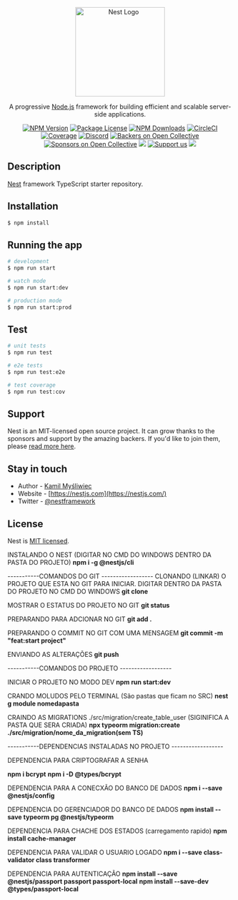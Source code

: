 <p align="center">
  <a href="http://nestjs.com/" target="blank"><img src="https://nestjs.com/img/logo-small.svg" width="200" alt="Nest Logo" /></a>
</p>

[circleci-image]: https://img.shields.io/circleci/build/github/nestjs/nest/master?token=abc123def456
[circleci-url]: https://circleci.com/gh/nestjs/nest

  <p align="center">A progressive <a href="http://nodejs.org" target="_blank">Node.js</a> framework for building efficient and scalable server-side applications.</p>
    <p align="center">
<a href="https://www.npmjs.com/~nestjscore" target="_blank"><img src="https://img.shields.io/npm/v/@nestjs/core.svg" alt="NPM Version" /></a>
<a href="https://www.npmjs.com/~nestjscore" target="_blank"><img src="https://img.shields.io/npm/l/@nestjs/core.svg" alt="Package License" /></a>
<a href="https://www.npmjs.com/~nestjscore" target="_blank"><img src="https://img.shields.io/npm/dm/@nestjs/common.svg" alt="NPM Downloads" /></a>
<a href="https://circleci.com/gh/nestjs/nest" target="_blank"><img src="https://img.shields.io/circleci/build/github/nestjs/nest/master" alt="CircleCI" /></a>
<a href="https://coveralls.io/github/nestjs/nest?branch=master" target="_blank"><img src="https://coveralls.io/repos/github/nestjs/nest/badge.svg?branch=master#9" alt="Coverage" /></a>
<a href="https://discord.gg/G7Qnnhy" target="_blank"><img src="https://img.shields.io/badge/discord-online-brightgreen.svg" alt="Discord"/></a>
<a href="https://opencollective.com/nest#backer" target="_blank"><img src="https://opencollective.com/nest/backers/badge.svg" alt="Backers on Open Collective" /></a>
<a href="https://opencollective.com/nest#sponsor" target="_blank"><img src="https://opencollective.com/nest/sponsors/badge.svg" alt="Sponsors on Open Collective" /></a>
  <a href="https://paypal.me/kamilmysliwiec" target="_blank"><img src="https://img.shields.io/badge/Donate-PayPal-ff3f59.svg"/></a>
    <a href="https://opencollective.com/nest#sponsor"  target="_blank"><img src="https://img.shields.io/badge/Support%20us-Open%20Collective-41B883.svg" alt="Support us"></a>
  <a href="https://twitter.com/nestframework" target="_blank"><img src="https://img.shields.io/twitter/follow/nestframework.svg?style=social&label=Follow"></a>
</p>
  <!--[![Backers on Open Collective](https://opencollective.com/nest/backers/badge.svg)](https://opencollective.com/nest#backer)
  [![Sponsors on Open Collective](https://opencollective.com/nest/sponsors/badge.svg)](https://opencollective.com/nest#sponsor)-->

## Description

[Nest](https://github.com/nestjs/nest) framework TypeScript starter repository.

## Installation

```bash
$ npm install
```

## Running the app

```bash
# development
$ npm run start

# watch mode
$ npm run start:dev

# production mode
$ npm run start:prod
```

## Test

```bash
# unit tests
$ npm run test

# e2e tests
$ npm run test:e2e

# test coverage
$ npm run test:cov
```

## Support

Nest is an MIT-licensed open source project. It can grow thanks to the sponsors and support by the amazing backers. If you'd like to join them, please [read more here](https://docs.nestjs.com/support).

## Stay in touch

- Author - [Kamil Myśliwiec](https://kamilmysliwiec.com)
- Website - [https://nestjs.com](https://nestjs.com/)
- Twitter - [@nestframework](https://twitter.com/nestframework)

## License

Nest is [MIT licensed](LICENSE).


INSTALANDO O NEST (DIGITAR NO CMD DO WINDOWS DENTRO DA PASTA DO PROJETO)
**npm i -g @nestjs/cli**

 -----------COMANDOS DO GIT ------------------
CLONANDO (LINKAR) O PROJETO QUE ESTA NO GIT PARA INICIAR. DIGITAR DENTRO DA PASTA DO PROJETO NO CMD DO WINDOWS
**git clone**

MOSTRAR O ESTATUS DO PROJETO NO GIT
**git status**

PREPARANDO PARA ADCIONAR NO GIT
**git add .**

PREPARANDO O COMMIT NO GIT COM UMA MENSAGEM
**git commit -m "feat:start project"**

ENVIANDO AS ALTERAÇÕES
**git push**


-----------COMANDOS DO PROJETO ------------------

INICIAR O PROJETO NO MODO DEV
**npm run start:dev**

CRANDO MOLUDOS PELO TERMINAL
(São pastas que ficam no SRC)
**nest g module nomedapasta**

CRAINDO AS MIGRATIONS
./src/migration/create_table_user (SIGINIFICA A PASTA QUE SERA CRIADA)
**npx typeorm migration:create ./src/migration/nome_da_migration(sem TS)**


-----------DEPENDENCIAS INSTALADAS NO PROJETO ------------------

DEPENDENCIA PARA CRIPTOGRAFAR A SENHA

**npm i bcrypt**
**npm i -D @types/bcrypt**

DEPENDENCIA PARA A CONECXÃO DO BANCO DE DADOS
**npm i --save @nestjs/config**

DEPENDENCIA DO GERENCIADOR DO BANCO DE DADOS
**npm install --save typeorm pg @nestjs/typeorm**

DEPENDENCIA PARA CHACHE DOS ESTADOS (carregamento rapido)
**npm install cache-manager**

DEPENDENCIA PARA VALIDAR O USUARIO LOGADO
**npm i --save class-validator class transformer**

DEPENDENCIA PARA AUTENTICAÇÃO
**npm install --save @nestjs/passport passport passport-local**
**npm install --save-dev @types/passport-local**



